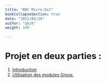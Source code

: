 ```yaml
---
title: "BBC Micro:bit"
bookCollapseSection: true
date: "2021/04/24"
author: "qkzk"
weight: 100

---
```


# Projet en deux parties :

1. [Introduction](introduction)
2. [Utilisation des modules Grove.](grove)

